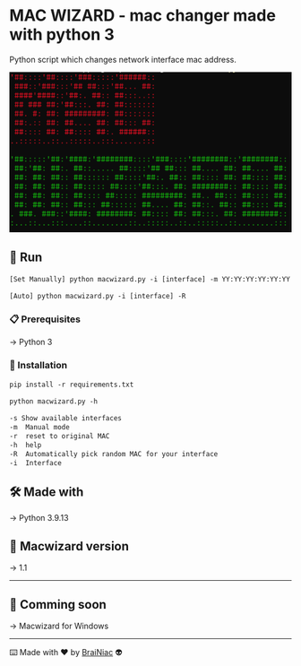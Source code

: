 # MAC WIZARD - mac changer made with python 3

Python script which changes network interface mac address.

![alt text](https://github.com/babyboydaprince/macwizard/blob/main/img/logo.png?raw=true)

## 🚀 Run

```
[Set Manually] python macwizard.py -i [interface] -m YY:YY:YY:YY:YY:YY
```

```
[Auto] python macwizard.py -i [interface] -R
```

### 📋 Prerequisites

-> Python 3


### 🔧 Installation
```
pip install -r requirements.txt
```
```
python macwizard.py -h
```
```
-s Show available interfaces
-m  Manual mode
-r  reset to original MAC
-h  help
-R  Automatically pick random MAC for your interface
-i  Interface
```

## 🛠️ Made with

-> Python 3.9.13


## 📌 Macwizard version

-> 1.1

---

## 📌 Comming soon

-> Macwizard for Windows

---



⌨️ Made with ❤️ by [BraiNiac](https://github.com/babyboydaprince) 👽
